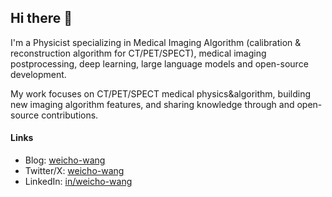 ## Hi there 👋

<!--
**weicho-wang/weicho-wang** is a ✨ _special_ ✨ repository because its `README.md` (this file) appears on your GitHub profile.

Here are some ideas to get you started:

- 🔭 I’m currently working on ...
- 🌱 I’m currently learning ...
- 👯 I’m looking to collaborate on ...
- 🤔 I’m looking for help with ...
- 💬 Ask me about ...
- 📫 How to reach me: ...
- 😄 Pronouns: ...
- ⚡ Fun fact: ...
-->

I'm a Physicist specializing in Medical Imaging Algorithm (calibration & reconstruction algorithm for CT/PET/SPECT), medical imaging postprocessing, deep learning, large language models and open-source development. 

My work focuses on CT/PET/SPECT medical physics&algorithm, building new imaging algorithm features, and sharing knowledge through and open-source contributions.  

#### Links  

- Blog: [weicho-wang](https://weicho-wang.github.io/) 
- Twitter/X: [weicho-wang](https://x.com/WeiChoWang)
- LinkedIn: [in/weicho-wang](https://www.linkedin.com/in/%E5%BE%AE%E7%90%A2-%E7%8E%8B-a016a234b/)